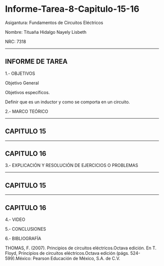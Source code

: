 # Informe-Tarea-8-Capitulo-15-16

Asigantura: Fundamentos de Circuitos Eléctricos

Nombre: Tituaña Hidalgo Nayely Lisbeth

NRC: 7318

----------------------------------------------------------------------------------------------------------------------------------------------
INFORME DE TAREA 
----------------------------------------------------------------------------------------------------------------------------------------------

1.- OBJETIVOS

Objetivo General


Objetivos específicos.

Definir que es un inductor y como se comporta en un circuito.

2.- MARCO TEÓRICO

----------------------------------------------------------------------------------------------------------------------------------------------
CAPITULO 15
----------------------------------------------------------------------------------------------------------------------------------------------



----------------------------------------------------------------------------------------------------------------------------------------------
CAPITULO 16
----------------------------------------------------------------------------------------------------------------------------------------------


3.- EXPLICACIÓN Y RESOLUCIÓN DE EJERCICIOS O PROBLEMAS


----------------------------------------------------------------------------------------------------------------------------------------------
CAPITULO 15
----------------------------------------------------------------------------------------------------------------------------------------------



----------------------------------------------------------------------------------------------------------------------------------------------
CAPITULO 16
----------------------------------------------------------------------------------------------------------------------------------------------

4.- VIDEO

5.- CONCLUSIONES


6.- BIBLIOGRAFÍA

THOMAS, F. (2007). Principios de circuitos eléctricos.Octava edición. En T. Floyd, Principios de circuitos eléctricos.Octava edición (págs. 524-599).México: Pearson Educación de México, S.A. de C.V.


